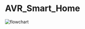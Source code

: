# AVR_Smart_Home
![flowchart](https://github.com/Tasneem-Mansour/AVR_Smart_Home/assets/114835445/a36ac2a2-8e4d-48ae-9e87-209f3d4416c6)

